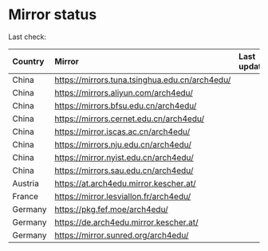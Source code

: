 <script src="./time.js"></script>
# Mirror status
Last check: <script type="text/javascript">localize(1717392020.7804375);</script>

|Country|Mirror|Last update|
|:------|:-----|:----------|
|China|https://mirrors.tuna.tsinghua.edu.cn/arch4edu/|<script type="text/javascript">localize(1717353105);</script>|
|China|https://mirrors.aliyun.com/arch4edu/|<script type="text/javascript">localize(1717267460);</script>|
|China|https://mirrors.bfsu.edu.cn/arch4edu/|<script type="text/javascript">localize(1717353105);</script>|
|China|https://mirrors.cernet.edu.cn/arch4edu/|<script type="text/javascript">localize(1717353105);</script>|
|China|https://mirror.iscas.ac.cn/arch4edu/|<script type="text/javascript">localize(1717353105);</script>|
|China|https://mirrors.nju.edu.cn/arch4edu/|<script type="text/javascript">localize(1717353105);</script>|
|China|https://mirror.nyist.edu.cn/arch4edu/|<script type="text/javascript">localize(1717310226);</script>|
|China|https://mirrors.sau.edu.cn/arch4edu/|<script type="text/javascript">localize(1717353105);</script>|
|Austria|https://at.arch4edu.mirror.kescher.at/|<script type="text/javascript">localize(1717353105);</script>|
|France|https://mirror.lesviallon.fr/arch4edu/|<script type="text/javascript">localize(1717353105);</script>|
|Germany|https://pkg.fef.moe/arch4edu/|<script type="text/javascript">localize(1717353105);</script>|
|Germany|https://de.arch4edu.mirror.kescher.at/|<script type="text/javascript">localize(1717353105);</script>|
|Germany|https://mirror.sunred.org/arch4edu/|<script type="text/javascript">localize(1717353105);</script>|

<script src="./tablefilter/tablefilter.js"></script>
<script src="./table.js"></script>